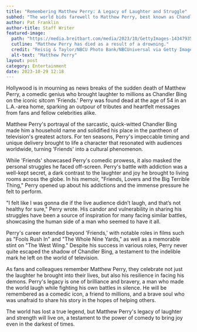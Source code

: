 ```yaml
---
title: "Remembering Matthew Perry: A Legacy of Laughter and Struggle"
subhed: "The world bids farewell to Matthew Perry, best known as Chandler Bing from 'Friends,' as he is found dead at 54."
author: Pat Franklin
author-title: Staff Writer
featured-image: 
  path: "https://media.breitbart.com/media/2023/10/GettyImages-143479350-640x480.jpg"
  cutline: "Matthew Perry has died as a result of a drowning."
  credit: "Reisig & Taylor/NBCU Photo Bank/NBCUniversal via Getty Images"
  alt-text: "Matthew Perry"
layout: post
category: Entertainment
date: 2023-10-29 12:18
---
```


Hollywood is in mourning as news breaks of the sudden death of Matthew Perry, a comedic genius who brought laughter to millions as Chandler Bing on the iconic sitcom 'Friends.' Perry was found dead at the age of 54 in an L.A.-area home, sparking an outpour of tributes and heartfelt messages from fans and fellow celebrities alike.

Matthew Perry's portrayal of the sarcastic, quick-witted Chandler Bing made him a household name and solidified his place in the pantheon of television's greatest actors. For ten seasons, Perry's impeccable timing and unique delivery brought to life a character that resonated with audiences worldwide, turning 'Friends' into a cultural phenomenon.

While 'Friends' showcased Perry's comedic prowess, it also masked the personal struggles he faced off-screen. Perry's battle with addiction was a well-kept secret, a dark contrast to the laughter and joy he brought to living rooms across the globe. In his memoir, "Friends, Lovers and the Big Terrible Thing," Perry opened up about his addictions and the immense pressure he felt to perform.

"I felt like I was gonna die if the live audience didn’t laugh, and that’s not healthy for sure," Perry wrote. His candor and vulnerability in sharing his struggles have been a source of inspiration for many facing similar battles, showcasing the human side of a man who seemed to have it all.

Perry's career extended beyond 'Friends,' with notable roles in films such as "Fools Rush In" and "The Whole Nine Yards," as well as a memorable stint on "The West Wing." Despite his success in various roles, Perry never quite escaped the shadow of Chandler Bing, a testament to the indelible mark he left on the world of television.

As fans and colleagues remember Matthew Perry, they celebrate not just the laughter he brought into their lives, but also his resilience in facing his demons. Perry's legacy is one of brilliance and bravery, a man who made the world laugh while fighting his own battles in silence. He will be remembered as a comedic icon, a friend to millions, and a brave soul who was unafraid to share his story in the hopes of helping others.

The world has lost a true legend, but Matthew Perry's legacy of laughter and strength will live on, a testament to the power of comedy to bring joy even in the darkest of times.
